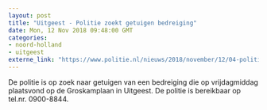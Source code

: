 ```yaml
---
layout: post
title: "Uitgeest - Politie zoekt getuigen bedreiging"
date: Mon, 12 Nov 2018 09:48:00 GMT
categories: 
- noord-holland 
- uitgeest 
externe_link: "https://www.politie.nl/nieuws/2018/november/12/04-politie-zoekt-getuigen-bedreiging.html"
---
```


De politie is op zoek naar getuigen van een bedreiging die op vrijdagmiddag plaatsvond op de Groskamplaan in Uitgeest. De politie is bereikbaar op tel.nr. 0900-8844.
